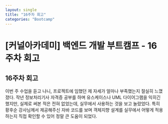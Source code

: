 ```yaml
---
layout: single
title: "16주차 회고"
categories: "Bootcamp"
---
```


# [커널아카데미] 백엔드 개발 부트캠프 - 16주차 회고

## 16주차 회고
이번 주 수업을 듣고 나니, 프로젝트에 임했던 제 자세가 얼마나 부족했는지 절실히 느꼈졌다. 작년 정보처리기사 자격증 공부를 하며 유스케이스나 UML 다이어그램을
익히긴 했지만, 실제로 써본 적은 전혀 없었는데, 실무에서 사용하는 것을 보고 놀랐었다. 
특히 황후순 강사님께서 제공해주신 자바 코드를 보며 객체지향 설계를 실무에서 어떻게 적용하는지 직접 확인할 수 있어 정말 큰 도움이 되었다.